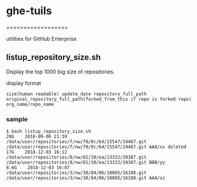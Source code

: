 # ghe-tuils

==================

utilities for GitHub Enterprise

## listup_repository_size.sh
Display the top 1000 big size of repositories.

display format
```
size(human readable) update_date repository_full_path original_repository_full_path(forked_from_this if repo is forked repo) org_name/repo_name
```

### sample
```
$ bash listup_repository_size.sh
20G    2018-09-06 21:39    /data/user/repositories/f/nw/f0/8c/64/15547/24467.git /data/user/repositories/f/nw/f0/8c/64/15547/24467.git AAA/xx deleted
17G    2018-12-03 16:12    /data/user/repositories/8/nw/81/10/ea/13332/20387.git /data/user/repositories/8/nw/81/10/ea/13332/20387.git BBB/yy
8.6G    2018-12-03 16:07    /data/user/repositories/3/nw/38/84/06/10885/16108.git /data/user/repositories/3/nw/38/84/06/10885/16108.git AAA/zz
```

